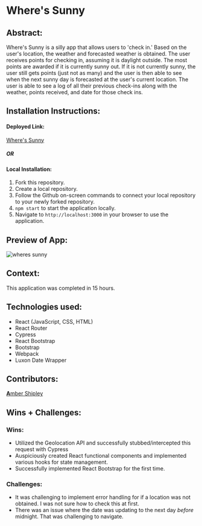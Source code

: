 # Where's Sunny


## Abstract:


Where's Sunny is a silly app that allows users to 'check in.' Based on the user's location, the weather and forecasted weather is obtained. The user receives points for checking in, assuming it is daylight outside. The most points are awarded if it is currently sunny out. If it is not currently sunny, the user still gets points (just not as many) and the user is then able to see when the next sunny day is forecasted at the user's current location. The user is able to see a log of all their previous check-ins along with the weather, points received, and date for those check ins.


## Installation Instructions:

#### Deployed Link:
[Where's Sunny](https://wheres-sunny.vercel.app/)

##### OR

#### Local Installation:
1. Fork this repository.
2. Create a local repository.
3. Follow the Github on-screen commands to connect your local repository to your newly forked repository.
4. `npm start` to start the application locally.
5. Navigate to `http://localhost:3000` in your browser to use the application. 
  

## Preview of App:

![wheres sunny](https://user-images.githubusercontent.com/108356274/233876359-c0ec5c92-5ed7-4d46-876a-efc83a6e993f.gif)


## Context:

This application was completed in 15 hours.


## Technologies used:
- React (JavaScript, CSS, HTML)
- React Router
- Cypress
- React Bootstrap
- Bootstrap
- Webpack
- Luxon Date Wrapper


## Contributors:

[**A**mber Shipley](https://github.com/espressoGoddess)


## Wins + Challenges:

### Wins: 

- Utilized the Geolocation API and successfully stubbed/intercepted this request with Cypress
- Auspiciously created React functional components and implemented various hooks for state management.
- Successfully implemented React Bootstrap for the first time.

### Challenges: 

- It was challenging to implement error handling for if a location was not obtained. I was not sure how to check this at first.
- There was an issue where the date was updating to the next day _before_ midnight. That was challenging to navigate.
